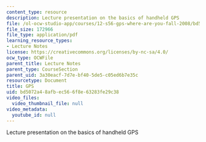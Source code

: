 ```yaml
---
content_type: resource
description: Lecture presentation on the basics of handheld GPS
file: /ol-ocw-studio-app/courses/12-s56-gps-where-are-you-fall-2008/bd5072a48afbec566f8e63283fe29c38_sem07.pdf
file_size: 172966
file_type: application/pdf
learning_resource_types:
- Lecture Notes
license: https://creativecommons.org/licenses/by-nc-sa/4.0/
ocw_type: OCWFile
parent_title: Lecture Notes
parent_type: CourseSection
parent_uid: 3a30eacf-7d7e-bf40-5de5-c05ed6b7e35c
resourcetype: Document
title: GPS
uid: bd5072a4-8afb-ec56-6f8e-63283fe29c38
video_files:
  video_thumbnail_file: null
video_metadata:
  youtube_id: null
---
```

Lecture presentation on the basics of handheld GPS
